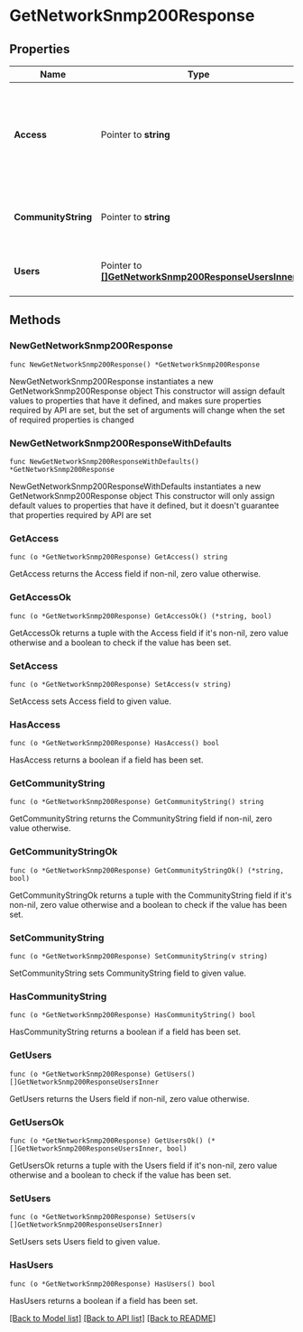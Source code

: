 # GetNetworkSnmp200Response

## Properties

Name | Type | Description | Notes
------------ | ------------- | ------------- | -------------
**Access** | Pointer to **string** | The type of SNMP access. Can be one of &#39;none&#39; (disabled), &#39;community&#39; (V1/V2c), or &#39;users&#39; (V3). | [optional] 
**CommunityString** | Pointer to **string** | SNMP community string if access is &#39;community&#39;. | [optional] 
**Users** | Pointer to [**[]GetNetworkSnmp200ResponseUsersInner**](GetNetworkSnmp200ResponseUsersInner.md) | SNMP settings if access is &#39;users&#39;. | [optional] 

## Methods

### NewGetNetworkSnmp200Response

`func NewGetNetworkSnmp200Response() *GetNetworkSnmp200Response`

NewGetNetworkSnmp200Response instantiates a new GetNetworkSnmp200Response object
This constructor will assign default values to properties that have it defined,
and makes sure properties required by API are set, but the set of arguments
will change when the set of required properties is changed

### NewGetNetworkSnmp200ResponseWithDefaults

`func NewGetNetworkSnmp200ResponseWithDefaults() *GetNetworkSnmp200Response`

NewGetNetworkSnmp200ResponseWithDefaults instantiates a new GetNetworkSnmp200Response object
This constructor will only assign default values to properties that have it defined,
but it doesn't guarantee that properties required by API are set

### GetAccess

`func (o *GetNetworkSnmp200Response) GetAccess() string`

GetAccess returns the Access field if non-nil, zero value otherwise.

### GetAccessOk

`func (o *GetNetworkSnmp200Response) GetAccessOk() (*string, bool)`

GetAccessOk returns a tuple with the Access field if it's non-nil, zero value otherwise
and a boolean to check if the value has been set.

### SetAccess

`func (o *GetNetworkSnmp200Response) SetAccess(v string)`

SetAccess sets Access field to given value.

### HasAccess

`func (o *GetNetworkSnmp200Response) HasAccess() bool`

HasAccess returns a boolean if a field has been set.

### GetCommunityString

`func (o *GetNetworkSnmp200Response) GetCommunityString() string`

GetCommunityString returns the CommunityString field if non-nil, zero value otherwise.

### GetCommunityStringOk

`func (o *GetNetworkSnmp200Response) GetCommunityStringOk() (*string, bool)`

GetCommunityStringOk returns a tuple with the CommunityString field if it's non-nil, zero value otherwise
and a boolean to check if the value has been set.

### SetCommunityString

`func (o *GetNetworkSnmp200Response) SetCommunityString(v string)`

SetCommunityString sets CommunityString field to given value.

### HasCommunityString

`func (o *GetNetworkSnmp200Response) HasCommunityString() bool`

HasCommunityString returns a boolean if a field has been set.

### GetUsers

`func (o *GetNetworkSnmp200Response) GetUsers() []GetNetworkSnmp200ResponseUsersInner`

GetUsers returns the Users field if non-nil, zero value otherwise.

### GetUsersOk

`func (o *GetNetworkSnmp200Response) GetUsersOk() (*[]GetNetworkSnmp200ResponseUsersInner, bool)`

GetUsersOk returns a tuple with the Users field if it's non-nil, zero value otherwise
and a boolean to check if the value has been set.

### SetUsers

`func (o *GetNetworkSnmp200Response) SetUsers(v []GetNetworkSnmp200ResponseUsersInner)`

SetUsers sets Users field to given value.

### HasUsers

`func (o *GetNetworkSnmp200Response) HasUsers() bool`

HasUsers returns a boolean if a field has been set.


[[Back to Model list]](../README.md#documentation-for-models) [[Back to API list]](../README.md#documentation-for-api-endpoints) [[Back to README]](../README.md)


